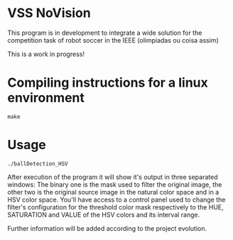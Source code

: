 # VSS NoVision

This program is in development to integrate a wide solution for the competition task of robot soccer in the IEEE (olimpiadas ou coisa assim)

This is a work in progress!

# Compiling instructions for a linux environment
`make`

# Usage

`./ballDetection_HSV`

After execution of the program it will show it's output in three separated windows: The binary one is the mask used to filter the original image, the other two is the original source image in the natural color space and in a HSV color space. You'll have access to a control panel used to change the filter's configuration for the threshold color mask respectively to the HUE, SATURATION and VALUE of the HSV colors and its interval range.

Further information will be added according to the project evolution.
